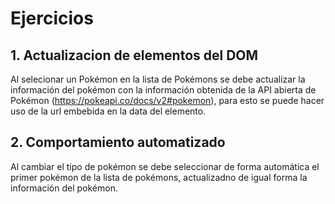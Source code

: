 # Ejercicios

## 1. Actualizacion de elementos del DOM
Al selecionar un Pokémon en la lista de Pokémons se debe actualizar la información del pokémon con la información obtenida de la API abierta de Pokémon (<https://pokeapi.co/docs/v2#pokemon>), para esto se puede hacer uso de la url embebida en la data del elemento.

## 2. Comportamiento automatizado
Al cambiar el tipo de pokémon se debe seleccionar de forma automática el primer pokémon de la lista de pokémons, actualizadno de igual forma la información del pokémon.

